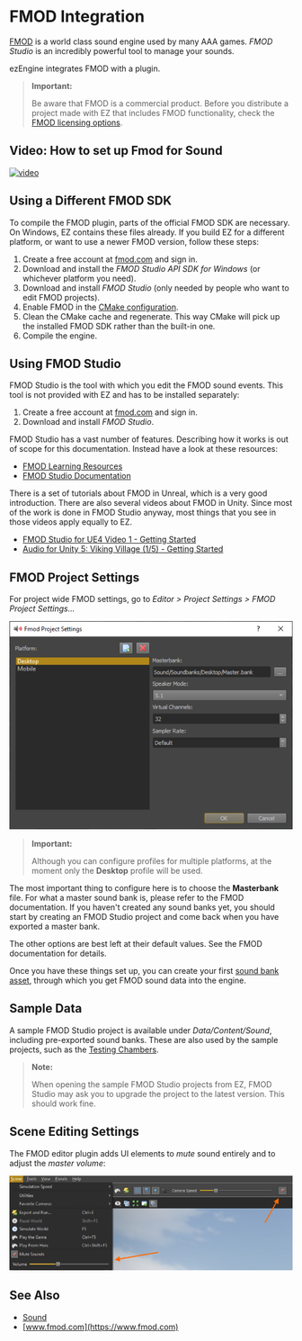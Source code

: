 # FMOD Integration

[FMOD](https://www.fmod.com) is a world class sound engine used by many AAA games. *FMOD Studio* is an incredibly powerful tool to manage your sounds.

ezEngine integrates FMOD with a plugin.

> **Important:**
>
> Be aware that FMOD is a commercial product. Before you distribute a project made with EZ that includes FMOD functionality, check the [FMOD licensing options](https://www.fmod.com/licensing).

## Video: How to set up Fmod for Sound

[![video](https://img.youtube.com/vi/pRd_5ErH5aA/0.jpg)](https://www.youtube.com/watch?v=pRd_5ErH5aA)

## Using a Different FMOD SDK

To compile the FMOD plugin, parts of the official FMOD SDK are necessary. On Windows, EZ contains these files already. If you build EZ for a different platform, or want to use a newer FMOD version, follow these steps:

1. Create a free account at [fmod.com](https://www.fmod.com) and sign in.
1. Download and install the *FMOD Studio API SDK for Windows* (or whichever platform you need).
1. Download and install *FMOD Studio* (only needed by people who want to edit FMOD projects).
1. Enable FMOD in the [CMake configuration](../build/cmake-config.md).
1. Clean the CMake cache and regenerate. This way CMake will pick up the installed FMOD SDK rather than the built-in one.
1. Compile the engine.

## Using FMOD Studio

FMOD Studio is the tool with which you edit the FMOD sound events. This tool is not provided with EZ and has to be installed separately:

1. Create a free account at [fmod.com](https://www.fmod.com) and sign in.
1. Download and install *FMOD Studio*.

FMOD Studio has a vast number of features. Describing how it works is out of scope for this documentation. Instead have a look at these resources:

* [FMOD Learning Resources](https://www.fmod.com/learn)
* [FMOD Studio Documentation](https://www.fmod.com/resources/documentation-studio)

There is a set of tutorials about FMOD in Unreal, which is a very good introduction. There are also several videos about FMOD in Unity. Since most of the work is done in FMOD Studio anyway, most things that you see in those videos apply equally to EZ.

* [FMOD Studio for UE4 Video 1 - Getting Started](https://www.youtube.com/watch?v=K64sGI9cKEg)
* [Audio for Unity 5: Viking Village (1/5) - Getting Started](https://www.youtube.com/watch?v=KkQ89ZXv5sQ)

## FMOD Project Settings

For project wide FMOD settings, go to *Editor > Project Settings > FMOD Project Settings...*

![FMOD settings](media/fmod-settings.png)

> **Important:**
>
> Although you can configure profiles for multiple platforms, at the moment only the **Desktop** profile will be used.

The most important thing to configure here is to choose the **Masterbank** file. For what a master sound bank is, please refer to the FMOD documentation. If you haven't created any sound banks yet, you should start by creating an FMOD Studio project and come back when you have exported a master bank.

The other options are best left at their default values. See the FMOD documentation for details.

Once you have these things set up, you can create your first [sound bank asset](fmod-soundbank-asset.md), through which you get FMOD sound data into the engine.

## Sample Data

A sample FMOD Studio project is available under *Data/Content/Sound*, including pre-exported sound banks. These are also used by the sample projects, such as the [Testing Chambers](../../samples/testing-chambers.md).

> **Note:**
>
> When opening the sample FMOD Studio projects from EZ, FMOD Studio may ask you to upgrade the project to the latest version. This should work fine.

## Scene Editing Settings

The FMOD editor plugin adds UI elements to *mute* sound entirely and to adjust the *master volume*:

![FMOD UI](media/sound-ui.jpg)

## See Also

* [Sound](sound-overview.md)
* [www.fmod.com](https://www.fmod.com)
